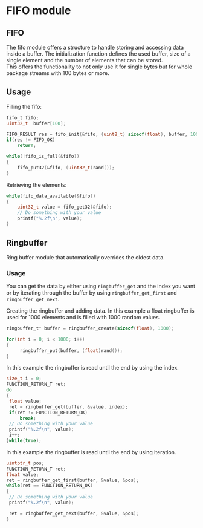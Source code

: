 # FIFO module

## FIFO

The fifo module offers a structure to handle storing and accessing data inside a buffer. The initialization function defines the used buffer, size of a single element and the number of elements that can be stored.  
This offers the functionality to not only use it for single bytes but for whole package streams with 100 bytes or more.

## Usage

Filling the fifo:

```c
fifo_t fifo;
uint32_t  buffer[100];

FIFO_RESULT res = fifo_init(&fifo, (uint8_t) sizeof(float), buffer, 100);
if(res != FIFO_OK)
    return;

while(!fifo_is_full(&fifo))
{
    fifo_put32(&fifo, (uint32_t)rand());
}
```

Retrieving the elements:

```c
while(fifo_data_available(&fifo))
{
    uint32_t value = fifo_get32(&fifo);
    // Do something with your value
    printf("%.2f\n", value);
}
```

## Ringbuffer

Ring buffer module that automatically overrides the oldest data.

### Usage

You can get the data by either using `ringbuffer_get` and the index you want or by iterating through the buffer by using `ringbuffer_get_first` and `ringbuffer_get_next`.

Creating the ringbuffer and adding data. In this example a float ringbuffer is used for 1000 elements and is filled with 1000 random values.

```c
ringbuffer_t* buffer = ringbuffer_create(sizeof(float), 1000);

for(int i = 0; i < 1000; i++)
{
     ringbuffer_put(buffer, (float)rand());
}
```

In this example the ringbuffer is read until the end by using the index.

```c
size_t i = 0;
FUNCTION_RETURN_T ret;
do
{
 float value;
 ret = ringbuffer_get(buffer, &value, index);
 if(ret != FUNCTION_RETURN_OK)
     break;
 // Do something with your value
 printf("%.2f\n", value);
 i++;
}while(true);
```

In this example the ringbuffer is read until the end by using iteration.

```c
uintptr_t pos;
FUNCTION_RETURN_T ret;
float value;
ret = ringbuffer_get_first(buffer, &value, &pos);
while(ret == FUNCTION_RETURN_OK)
{
 // Do something with your value
 printf("%.2f\n", value);

 ret = ringbuffer_get_next(buffer, &value, &pos);
}
```
